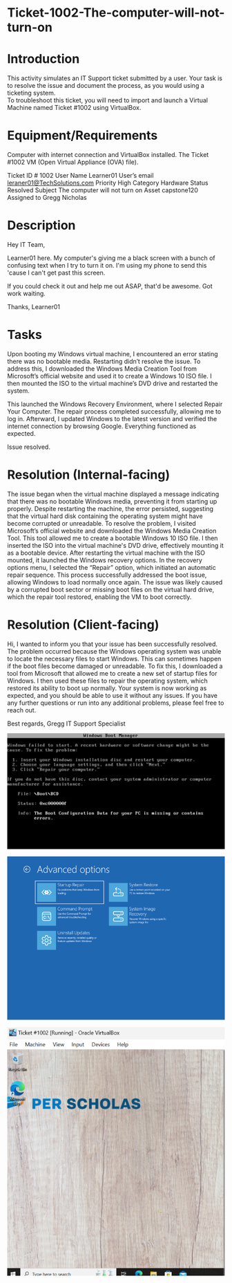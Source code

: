 # Ticket-1002-The-computer-will-not-turn-on

# Introduction
This activity simulates an IT Support ticket submitted by a user. Your task is to resolve the issue and document the process, as you would using a ticketing system.  
To troubleshoot this ticket, you will need to import and launch a Virtual Machine named Ticket #1002 using VirtualBox.

# Equipment/Requirements
Computer with internet connection and VirtualBox installed.
The Ticket #1002 VM (Open Virtual Appliance (OVA) file).



Ticket ID #
1002
User Name
Learner01
User’s email
leraner01@TechSolutions.com
Priority
High
Category
Hardware
Status
Resolved
Subject
The computer will not turn on
Asset
capstone120
Assigned to
Gregg Nicholas

# Description
Hey IT Team,

Learner01 here. My computer's giving me a black screen with a bunch of confusing text when I try to turn it on. I'm using my phone to send this 'cause I can't get past this screen.

If you could check it out and help me out ASAP, that'd be awesome. Got work waiting.

Thanks,
Learner01
# Tasks

Upon booting my Windows virtual machine, I encountered an error stating there was no bootable media. Restarting didn’t resolve the issue. To address this, I downloaded the Windows Media Creation Tool from Microsoft’s official website and used it to create a Windows 10 ISO file. I then mounted the ISO to the virtual machine’s DVD drive and restarted the system.

This launched the Windows Recovery Environment, where I selected Repair Your Computer. The repair process completed successfully, allowing me to log in. Afterward, I updated Windows to the latest version and verified the internet connection by browsing Google. Everything functioned as expected.

Issue resolved.
# Resolution (Internal-facing)
The issue began when the virtual machine displayed a message indicating that there was no bootable Windows media, preventing it from starting up properly. Despite restarting the machine, the error persisted, suggesting that the virtual hard disk containing the operating system might have become corrupted or unreadable.
To resolve the problem, I visited Microsoft’s official website and downloaded the Windows Media Creation Tool. This tool allowed me to create a bootable Windows 10 ISO file. I then inserted the ISO into the virtual machine's DVD drive, effectively mounting it as a bootable device. After restarting the virtual machine with the ISO mounted, it launched the Windows recovery options.
In the recovery options menu, I selected the “Repair” option, which initiated an automatic repair sequence. This process successfully addressed the boot issue, allowing Windows to load normally once again. The issue was likely caused by a corrupted boot sector or missing boot files on the virtual hard drive, which the repair tool restored, enabling the VM to boot correctly.
# Resolution (Client-facing)
Hi, I wanted to inform you that your issue has been successfully resolved. The problem occurred because the Windows operating system was unable to locate the necessary files to start Windows. This can sometimes happen if the boot files become damaged or unreadable.
To fix this, I downloaded a tool from Microsoft that allowed me to create a new set of startup files for Windows. I then used these files to repair the operating system, which restored its ability to boot up normally.
Your system is now working as expected, and you should be able to use it without any issues. If you have any further questions or run into any additional problems, please feel free to reach out.

Best regards,
Gregg
IT Support Specialist 

![Identifying Boot Issue](https://github.com/GreggNicholas/Ticket-1002-The-computer-will-not-turn-on/blob/main/Screen%20Shot%202024-12-01%20at%2021.51.24%20PM.png?raw=true)

![Boot from Iso -Windows Recovery](https://github.com/GreggNicholas/Ticket-1002-The-computer-will-not-turn-on/blob/main/Screen%20Shot%202024-12-01%20at%2021.52.09%20PM.png?raw=true)

![Verify Windows starup and full system functionality](https://github.com/GreggNicholas/Ticket-1002-The-computer-will-not-turn-on/blob/main/Screen%20Shot%202024-12-01%20at%2021.52.43%20PM.png?raw=true)




